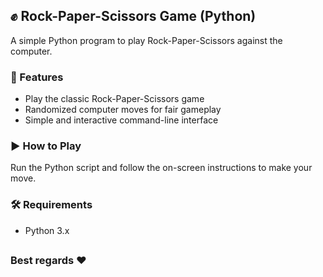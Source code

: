 ## ✊ Rock-Paper-Scissors Game (Python)

A simple Python program to play Rock-Paper-Scissors against the computer.

### 🚀 Features

- Play the classic Rock-Paper-Scissors game
- Randomized computer moves for fair gameplay
- Simple and interactive command-line interface

### ▶ How to Play
Run the Python script and follow the on-screen instructions to make your move.


### 🛠 Requirements
- Python 3.x

##

### Best regards :heart:
